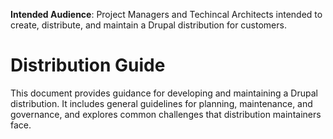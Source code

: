 __Intended Audience__: Project Managers and Techincal Architects intended to create, distribute, and maintain a Drupal distribution for customers.

# Distribution Guide

This document provides guidance for developing and maintaining a Drupal distribution. It includes general guidelines for planning, maintenance, and governance, and explores common challenges that distribution maintainers face.